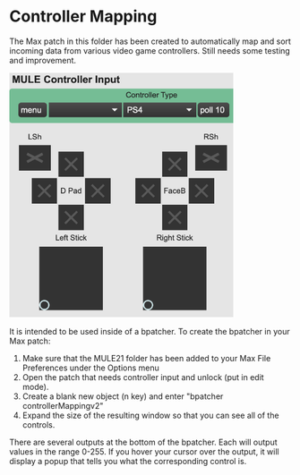 # Controller Mapping

The Max patch in this folder has been created to automatically map and sort incoming data from various video game controllers. Still needs some testing and improvement.

<img src="img/controllerMappingScreenshot.png" alt="Controller Mapping Max patch screenshot" width="400"/>

It is intended to be used inside of a bpatcher. To create the bpatcher in your Max patch:
1. Make sure that the MULE21 folder has been added to your Max File Preferences under the Options menu
2. Open the patch that needs controller input and unlock (put in edit mode).
3. Create a blank new object (n key) and enter "bpatcher controllerMappingv2"
4. Expand the size of the resulting window so that you can see all of the controls.

There are several outputs at the bottom of the bpatcher. Each will output values in the range 0-255. If you hover your cursor over the output, it will display a popup that tells you what the corresponding control is.